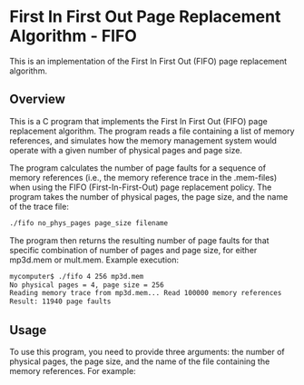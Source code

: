 # First In First Out Page Replacement Algorithm - FIFO
This is an implementation of the First In First Out (FIFO) page replacement algorithm.

## Overview
This is a C program that implements the First In First Out (FIFO) page replacement algorithm. The program reads a file containing a list of memory references, and simulates how the memory management system would operate with a given number of physical pages and page size.

The program calculates the number of page faults for a sequence of memory references (i.e., the
memory reference trace in the .mem-files) when using the FIFO (First-In-First-Out) page replacement policy.
The program takes the number of physical pages, the page size, and the name of the trace file:
```sh
./fifo no_phys_pages page_size filename
```

The program then returns the resulting number of page faults for that specific combination of number of pages and page size,
for either mp3d.mem or mult.mem.
Example execution:
```sh
mycomputer$ ./fifo 4 256 mp3d.mem
No physical pages = 4, page size = 256
Reading memory trace from mp3d.mem... Read 100000 memory references
Result: 11940 page faults
```

## Usage
To use this program, you need to provide three arguments: the number of physical pages, the page size, and the name of the file containing the memory references. For example:
